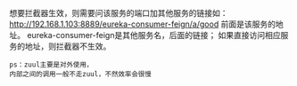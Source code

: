 想要拦截器生效，则需要问该服务的端口加其他服务的链接如：
    http://192.168.1.103:8889/eureka-consumer-feign/a/good
    前面是该服务的地址。
    eureka-consumer-feign是其他服务名，后面的链接；
    如果直接访问相应服务的地址，则拦截器不生效。
    
    ps：zuul主要是对外使用，
    内部之间的调用一般不走zuul，不然效率会很慢